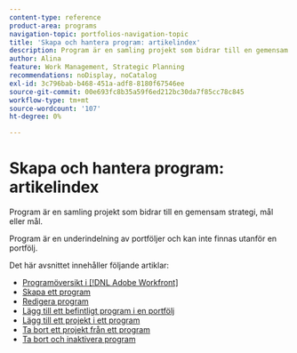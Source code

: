 ```yaml
---
content-type: reference
product-area: programs
navigation-topic: portfolios-navigation-topic
title: 'Skapa och hantera program: artikelindex'
description: Program är en samling projekt som bidrar till en gemensam strategi, mål eller mål. Program är en underindelning av portföljer och kan inte finnas utanför en portfölj.
author: Alina
feature: Work Management, Strategic Planning
recommendations: noDisplay, noCatalog
exl-id: 3c796bab-b468-451a-adf8-8180f67546ee
source-git-commit: 00e693fc8b35a59f6ed212bc30da7f85cc78c845
workflow-type: tm+mt
source-wordcount: '107'
ht-degree: 0%

---
```


# Skapa och hantera program: artikelindex

<!--Audited: 08/2025-->

Program är en samling projekt som bidrar till en gemensam strategi, mål eller mål.

Program är en underindelning av portföljer och kan inte finnas utanför en portfölj.

Det här avsnittet innehåller följande artiklar:

* [Programöversikt i  [!DNL Adobe Workfront]](/help/quicksilver/manage-work/portfolios/create-and-manage-programs/programs-overview.md)
* [Skapa ett program](../../../manage-work/portfolios/create-and-manage-programs/create-program.md)
* [Redigera program](../../../manage-work/portfolios/create-and-manage-programs/edit-programs.md)
* [Lägg till ett befintligt program i en portfölj](../../../manage-work/portfolios/create-and-manage-programs/move-program.md)
* [Lägg till ett projekt i ett program](../../../manage-work/portfolios/create-and-manage-programs/add-project-to-program.md)
* [Ta bort ett projekt från ett program](../../../manage-work/portfolios/create-and-manage-programs/remove-project-from-program.md)
* [Ta bort och inaktivera program](/help/quicksilver/manage-work/portfolios/create-and-manage-programs/delete-and-deactivate-programs.md)
